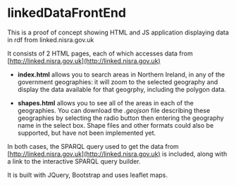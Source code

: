 # linkedDataFrontEnd
This is a proof of concept showing HTML and JS application displaying data in rdf from linked.nisra.gov.uk

It consists of 2 HTML pages, each of which accesses data from [http://linked.nisra.gov.uk](http://linked.nisra.gov.uk)

* __index.html__ allows you to search areas in Northern Ireland, in any of the government geographies: it will zoom to the selected geography and display the data available for that geogrphy, including the polygon data.

* __shapes.html__ allows you to see all of the areas in each of the geographies. You can download the _.geojson_ file describing these geographies by selecting the radio button then entering the geography name in the select box. Shape files and other formats could also be supported, but have not been implemented yet.

In both cases, the SPARQL query used to get the data from [http://linked.nisra.gov.uk](http://linked.nisra.gov.uk) is included, along with a link to the interactive SPARQL query builder. 

It is built with JQuery, Bootstrap and uses leaflet maps.
 
